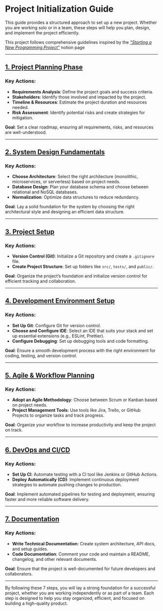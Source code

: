# Project Initialization Guide

This guide provides a structured approach to set up a new project. Whether you are working solo or in a team, these steps will help you plan, design, and implement the project efficiently.


This project follows comprehensive guidelines inspired by the [_"Starting a New Programming Project"_](https://watery-whale-92f.notion.site/Starting-a-New-Programming-Project-1c0408cc99df80589669f95c0ad5abb0) notion page


---

## [1. Project Planning Phase](./1-planning.md)

### Key Actions:
- **Requirements Analysis**: Define the project goals and success criteria.
- **Stakeholders**: Identify those involved and impacted by the project.
- **Timeline & Resources**: Estimate the project duration and resources needed.
- **Risk Assessment**: Identify potential risks and create strategies for mitigation.

**Goal**: Set a clear roadmap, ensuring all requirements, risks, and resources are well-understood.

---

## [2. System Design Fundamentals](./2-sytem-design.md)

### Key Actions:
- **Choose Architecture**: Select the right architecture (monolithic, microservices, or serverless) based on project needs.
- **Database Design**: Plan your database schema and choose between relational and NoSQL databases.
- **Normalization**: Optimize data structures to reduce redundancy.

**Goal**: Lay a solid foundation for the system by choosing the right architectural style and designing an efficient data structure.

---

## [3. Project Setup](/3-implementation.md)

### Key Actions:
- **Version Control (Git)**: Initialize a Git repository and create a `.gitignore` file.
- **Create Project Structure**: Set up folders like `src/`, `tests/`, and `public/`.

**Goal**: Organize the project’s foundation and initialize version control for efficient tracking and collaboration.

---

## [4. Development Environment Setup](./4-dev-environment.md)

### Key Actions:
- **Set Up Git**: Configure Git for version control.
- **Choose and Configure IDE**: Select an IDE that suits your stack and set up essential extensions (e.g., ESLint, Prettier).
- **Configure Debugging**: Set up debugging tools and code formatting.

**Goal**: Ensure a smooth development process with the right environment for coding, testing, and version control.

---

## [5. Agile & Workflow Planning](./5-agile-workflow.md)

### Key Actions:
- **Adopt an Agile Methodology**: Choose between Scrum or Kanban based on project needs.
- **Project Management Tools**: Use tools like Jira, Trello, or GitHub Projects to organize tasks and track progress.

**Goal**: Organize your workflow to increase productivity and keep the project on track.

---

## [6. DevOps and CI/CD](./6-devops.md)

### Key Actions:
- **Set Up CI**: Automate testing with a CI tool like Jenkins or GitHub Actions.
- **Deploy Automatically (CD)**: Implement continuous deployment strategies to automate pushing changes to production.

**Goal**: Implement automated pipelines for testing and deployment, ensuring faster and more reliable software delivery.

---

## [7. Documentation](./7-documentation.md)

### Key Actions:
- **Write Technical Documentation**: Create system architecture, API docs, and setup guides.
- **Code Documentation**: Comment your code and maintain a README, changelog, and other relevant documents.

**Goal**: Ensure that the project is well-documented for future developers and collaborators.

---

By following these 7 steps, you will lay a strong foundation for a successful project, whether you are working independently or as part of a team. Each step is designed to help you stay organized, efficient, and focused on building a high-quality product.
